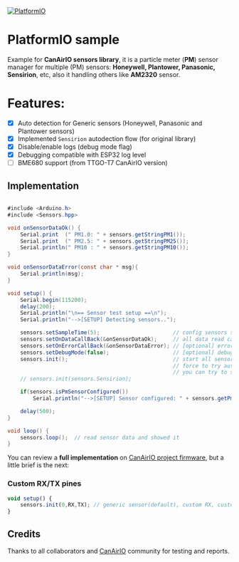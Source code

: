 [![PlatformIO](https://github.com/kike-canaries/canairio_sensorlib/workflows/PlatformIO/badge.svg)](https://github.com/kike-canaries/canairio_sensorlib/actions/)

# PlatformIO sample

Example for **CanAirIO sensors library**, it is a particle meter (**PM**) sensor manager for multiple (PM) sensors: **Honeywell, Plantower, Panasonic, Sensirion**, etc, also it handling others like **AM2320** sensor.

# Features:

- [x] Auto detection for Generic sensors (Honeywell, Panasonic and Plantower sensors)
- [x] Implemented `Sensirion` autodection flow (for original library)
- [x] Disable/enable logs (debug mode flag)
- [x] Debugging compatible with ESP32 log level
- [ ] BME680 support (from TTGO-T7 CanAirIO version)

## Implementation

```Java

#include <Arduino.h>
#include <Sensors.hpp>

void onSensorDataOk() {
    Serial.print  (" PM1.0: " + sensors.getStringPM1());
    Serial.print  (" PM2.5: " + sensors.getStringPM25());
    Serial.println(" PM10 : " + sensors.getStringPM10());
}

void onSensorDataError(const char * msg){
    Serial.println(msg);
}

void setup() {
    Serial.begin(115200);
    delay(200);
    Serial.println("\n== Sensor test setup ==\n");
    Serial.println("-->[SETUP] Detecting sensors..");

    sensors.setSampleTime(5);                       // config sensors sample time interval
    sensors.setOnDataCallBack(&onSensorDataOk);     // all data read callback
    sensors.setOnErrorCallBack(&onSensorDataError); // [optional] error callback
    sensors.setDebugMode(false);                    // [optional] debug mode
    sensors.init();                                 // start all sensors and 
                                                    // force to try autodetection, 
                                                    // you can try to select one:
    // sensors.init(sensors.Sensirion);

    if(sensors.isPmSensorConfigured())
        Serial.println("-->[SETUP] Sensor configured: " + sensors.getPmDeviceSelected());

    delay(500);
}

void loop() {
    sensors.loop();  // read sensor data and showed it
}
```

You can review a **full implementation** on [CanAirIO project firmware](https://github.com/kike-canaries/canairio_firmware/blob/master/src/main.cpp), but a little brief is the next:

### Custom RX/TX pines

```javascript
void setup() {
    sensors.init(0,RX,TX); // generic sensor(default), custom RX, custom TX pines.
}
```

## Credits

Thanks to all collaborators and [CanAirIO](https://canair.io) community for testing and reports.
